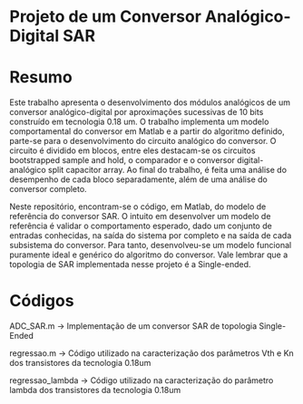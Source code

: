 # Projeto de um Conversor Analógico-Digital SAR

# Resumo

Este trabalho apresenta o desenvolvimento dos módulos analógicos de um conversor analógico-digital por aproximações sucessivas de 10 bits construído em tecnologia 0.18 um. O trabalho implementa um modelo comportamental do conversor em Matlab e a partir do algoritmo definido, parte-se para o desenvolvimento do circuito analógico do conversor. O circuito é dividido em blocos, entre eles destacam-se os circuitos bootstrapped sample and hold, o comparador e o conversor digital-analógico split capacitor array. Ao final do trabalho, é feita uma análise do desempenho de cada bloco separadamente, além de uma análise do conversor completo.

Neste repositório, encontram-se o código, em Matlab, do modelo de referência do conversor SAR. O intuito em desenvolver um modelo de referência é validar o comportamento esperado, dado um conjunto de entradas conhecidas, na saída do sistema por completo e na saída de cada subsistema do conversor. Para tanto, desenvolveu-se um modelo funcional puramente ideal e genérico do algoritmo do conversor. Vale lembrar que a topologia de SAR implementada nesse projeto é a Single-ended.

# Códigos

ADC_SAR.m -> Implementação de um conversor SAR de topologia Single-Ended

regressao.m -> Código utilizado na caracterização dos parâmetros Vth e Kn dos transistores da tecnologia 0.18um

regressao_lambda -> Código utilizado na caracterização do parâmetro lambda dos transistores da tecnologia 0.18um
